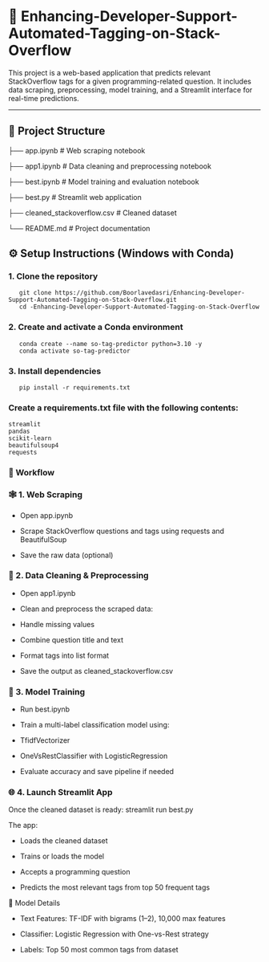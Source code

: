 # 🧠 Enhancing-Developer-Support-Automated-Tagging-on-Stack-Overflow
This project is a web-based application that predicts relevant StackOverflow tags for a given programming-related question. It includes data scraping, preprocessing, model training, and a Streamlit interface for real-time predictions.

---

## 📂 Project Structure

├── app.ipynb                  # Web scraping notebook

├── app1.ipynb                 # Data cleaning and preprocessing notebook

├── best.ipynb                 # Model training and evaluation notebook

├── best.py                    # Streamlit web application

├── cleaned_stackoverflow.csv  # Cleaned dataset

└── README.md                  # Project documentation


## ⚙️ Setup Instructions (Windows with Conda)

### 1. Clone the repository
       git clone https://github.com/Boorlavedasri/Enhancing-Developer-Support-Automated-Tagging-on-Stack-Overflow.git
       cd -Enhancing-Developer-Support-Automated-Tagging-on-Stack-Overflow



### 2. Create and activate a Conda environment
       conda create --name so-tag-predictor python=3.10 -y
       conda activate so-tag-predictor

### 3. Install dependencies
       pip install -r requirements.txt

### Create a requirements.txt file with the following contents:
    streamlit
    pandas
    scikit-learn
    beautifulsoup4
    requests
### 🚀 Workflow
### 🕸️ 1. Web Scraping
  - Open app.ipynb

  - Scrape StackOverflow questions and tags using requests and BeautifulSoup

  - Save the raw data (optional)
### 🧹 2. Data Cleaning & Preprocessing
  - Open app1.ipynb

  - Clean and preprocess the scraped data:

  - Handle missing values

  - Combine question title and text
    
  - Format tags into list format
    
  - Save the output as cleaned_stackoverflow.csv

### 🤖 3. Model Training
  - Run best.ipynb
  
  - Train a multi-label classification model using:
  
  - TfidfVectorizer
  
  - OneVsRestClassifier with LogisticRegression
  
  - Evaluate accuracy and save pipeline if needed

### 🌐 4. Launch Streamlit App
Once the cleaned dataset is ready:
     streamlit run best.py

The app:

  - Loads the cleaned dataset
  
  - Trains or loads the model
  
  - Accepts a programming question
  
  - Predicts the most relevant tags from top 50 frequent tags

🧠 Model Details
- Text Features: TF-IDF with bigrams (1–2), 10,000 max features

- Classifier: Logistic Regression with One-vs-Rest strategy

- Labels: Top 50 most common tags from dataset
